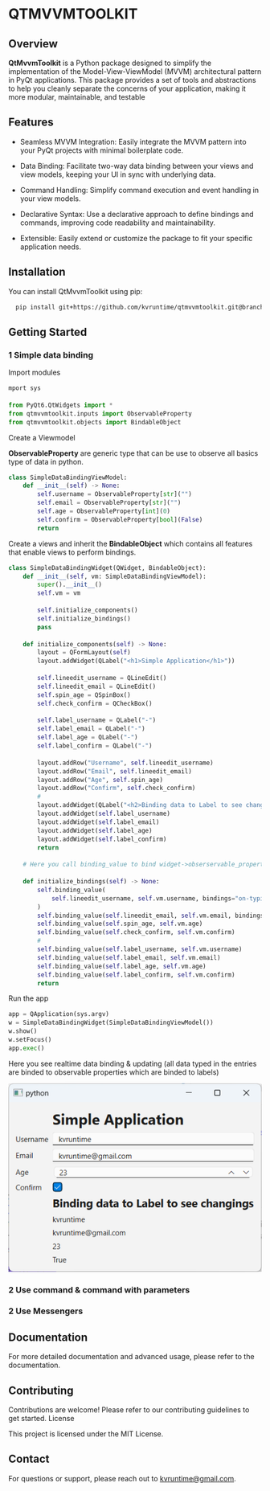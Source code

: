# QTMVVMTOOLKIT

## Overview

**QtMvvmToolkit** is a Python package designed to simplify the implementation of the Model-View-ViewModel (MVVM) architectural pattern in PyQt applications. This package provides a set of tools and abstractions to help you cleanly separate the concerns of your application, making it more modular, maintainable, and testable

## Features

- Seamless MVVM Integration: Easily integrate the MVVM pattern into your PyQt projects with minimal boilerplate code.

- Data Binding: Facilitate two-way data binding between your views and view models, keeping your UI in sync with underlying data.

- Command Handling: Simplify command execution and event handling in your view models.

- Declarative Syntax: Use a declarative approach to define bindings and commands, improving code readability and maintainability.

- Extensible: Easily extend or customize the package to fit your specific application needs.

## Installation

You can install QtMvvmToolkit using pip:

```bash
  pip install git+https://github.com/kvruntime/qtmvvmtoolkit.git@branch-or-tag-name
```

## Getting Started

### 1 Simple data binding

Import modules

```python
mport sys

from PyQt6.QtWidgets import *
from qtmvvmtoolkit.inputs import ObservableProperty
from qtmvvmtoolkit.objects import BindableObject
```

Create a Viewmodel

**ObservableProperty** are generic type that can be use to observe all basics type of data in python.

```python
class SimpleDataBindingViewModel:
    def __init__(self) -> None:
        self.username = ObservableProperty[str]("")
        self.email = ObservableProperty[str]("")
        self.age = ObservableProperty[int](0)
        self.confirm = ObservableProperty[bool](False)
        return
```

Create a views and inherit the **BindableObject** which contains all features that enable views to perform bindings.

```python
class SimpleDataBindingWidget(QWidget, BindableObject):
    def __init__(self, vm: SimpleDataBindingViewModel):
        super().__init__()
        self.vm = vm

        self.initialize_components()
        self.initialize_bindings()
        pass

    def initialize_components(self) -> None:
        layout = QFormLayout(self)
        layout.addWidget(QLabel("<h1>Simple Application</h1>"))

        self.lineedit_username = QLineEdit()
        self.lineedit_email = QLineEdit()
        self.spin_age = QSpinBox()
        self.check_confirm = QCheckBox()

        self.label_username = QLabel("-")
        self.label_email = QLabel("-")
        self.label_age = QLabel("-")
        self.label_confirm = QLabel("-")

        layout.addRow("Username", self.lineedit_username)
        layout.addRow("Email", self.lineedit_email)
        layout.addRow("Age", self.spin_age)
        layout.addRow("Confirm", self.check_confirm)
        #
        layout.addWidget(QLabel("<h2>Binding data to Label to see changings</h2>"))
        layout.addWidget(self.label_username)
        layout.addWidget(self.label_email)
        layout.addWidget(self.label_age)
        layout.addWidget(self.label_confirm)
        return
    
    # Here you call binding_value to bind widget->obserservable_property in the Viewmodel

    def initialize_bindings(self) -> None:
        self.binding_value(
            self.lineedit_username, self.vm.username, bindings="on-typing"
        )
        self.binding_value(self.lineedit_email, self.vm.email, bindings="on-typed")
        self.binding_value(self.spin_age, self.vm.age)
        self.binding_value(self.check_confirm, self.vm.confirm)
        #
        self.binding_value(self.label_username, self.vm.username)
        self.binding_value(self.label_email, self.vm.email)
        self.binding_value(self.label_age, self.vm.age)
        self.binding_value(self.label_confirm, self.vm.confirm)
        return

```

Run the app

```python
app = QApplication(sys.argv)
w = SimpleDataBindingWidget(SimpleDataBindingViewModel())
w.show()
w.setFocus()
app.exec()
```

Here you see realtime data binding & updating (all data typed in the entries are binded to observable properties which are binded to labels)

![Screenshot](./docs/screenshots/simple-data-binding.png)

### 2 Use command & command with parameters

### 2 Use Messengers

## Documentation

For more detailed documentation and advanced usage, please refer to the documentation.

## Contributing

Contributions are welcome! Please refer to our contributing guidelines to get started.
License

This project is licensed under the MIT License.

## Contact

For questions or support, please reach out to <kvruntime@gmail.com>.
